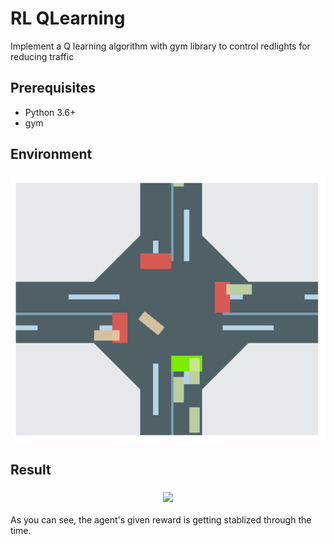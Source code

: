 # RL QLearning
Implement a Q learning algorithm with gym library to control redlights for reducing traffic

## Prerequisites
- Python 3.6+
- gym


## Environment
<h3 align="center">
  <img src="Images/env.png" width="600">
</h3>



## Result

<h3 align="center">
  <img src="Images/result.png" width="500">
</h3>
As you can see, the agent's given reward is getting stablized through the time.


